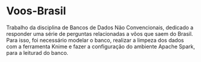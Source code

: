 # Voos-Brasil
Trabalho da disciplina de Bancos de Dados Não Convencionais, dedicado a responder uma série de perguntas relacionadas a vôos que saem do Brasil. Para isso, foi necessário modelar o banco, realizar a limpeza dos dados com a ferramenta Knime e fazer a configuração do ambiente Apache Spark, para a leiturad do banco.    
